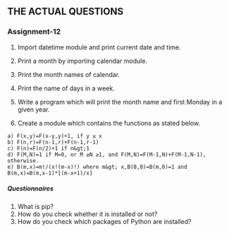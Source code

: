 ## THE ACTUAL QUESTIONS

### Assignment-12

1) Import datetime module and print current date and time.

2) Print a month by importing calendar module.

3) Print the month names of calendar.

4) Print the name of days in a week.

5) Write a program which will print the month name and first Monday in a given year.

6) Create a module which contains the functions as stated below.

```
a) F(x,y)=F(x-y,y)+1, if y ≤ x
b) F(n,r)=F(n-1,r)+F(n-1,r-1)
c) F(n)=F(n/2)+1 if n&gt;1
d) F(M,N)=1 if M=0, or M ≥N ≥1, and F(M,N)=F(M-1,N)+F(M-1,N-1), otherwise.
e) B(m,x)=m!/(x!(m-x)!) where m&gt; x,B(0,0)=B(m,0)=1 and B(m,x)=B(m,x-1)*[(m-x+1)/x]
```

##### Questionnaires

1. What is pip?
2. How do you check whether it is installed or not?
3. How do you check which packages of Python are installed?
